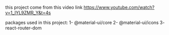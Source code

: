 this project come from this video link
https://www.youtube.com/watch?v=1_IYL9ZMR_Y&t=4s

packages used in this project:
1- @material-ui/core
2- @material-ui/icons
3- react-router-dom
